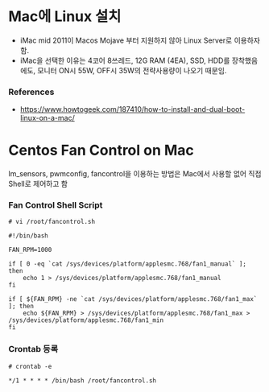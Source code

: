 # Mac에 Linux 설치
* iMac mid 2011이 Macos Mojave 부터 지원하지 않아 Linux Server로 이용하자 함.
* iMac을 선택한 이유는 4코어 8쓰레드, 12G RAM (4EA), SSD, HDD를 장착했음에도, 모니터 ON시 55W, OFF시 35W의 전략사용량이 나오기 때문임.

### References
* https://www.howtogeek.com/187410/how-to-install-and-dual-boot-linux-on-a-mac/

# Centos Fan Control on Mac

lm_sensors, pwmconfig, fancontrol을 이용하는 방법은 Mac에서 사용할 없어 직접 Shell로 제어하고 함

### Fan Control Shell Script
```shell
# vi /root/fancontrol.sh
```
```shell
#!/bin/bash

FAN_RPM=1000

if [ 0 -eq `cat /sys/devices/platform/applesmc.768/fan1_manual` ]; then
    echo 1 > /sys/devices/platform/applesmc.768/fan1_manual
fi

if [ ${FAN_RPM} -ne `cat /sys/devices/platform/applesmc.768/fan1_max` ]; then
    echo ${FAN_RPM} > /sys/devices/platform/applesmc.768/fan1_max > /sys/devices/platform/applesmc.768/fan1_min
fi
```

### Crontab 등록
```shell
# crontab -e
```
```shell
*/1 * * * * /bin/bash /root/fancontrol.sh
```
